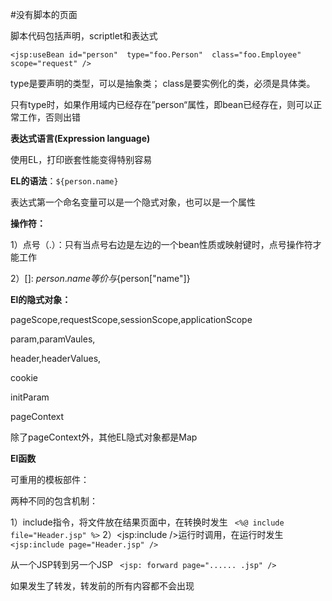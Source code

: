 #没有脚本的页面

脚本代码包括声明，scriptlet和表达式

`<jsp:useBean id="person"  type="foo.Person"  class="foo.Employee" scope="request" />`

type是要声明的类型，可以是抽象类；
class是要实例化的类，必须是具体类。

只有type时，如果作用域内已经存在”person“属性，即bean已经存在，则可以正常工作，否则出错

**表达式语言(Expression language)**

使用EL，打印嵌套性能变得特别容易

**EL的语法**：`${person.name}`

表达式第一个命名变量可以是一个隐式对象，也可以是一个属性

**操作符：**

1）点号（.）：只有当点号右边是左边的一个bean性质或映射键时，点号操作符才能工作

2）[]:
${person.name}等价与${person["name"]}

**El的隐式对象：**

pageScope,requestScope,sessionScope,applicationScope

param,paramVaules,

header,headerValues,

cookie

initParam

pageContext

除了pageContext外，其他EL隐式对象都是Map

**El函数**

可重用的模板部件：

两种不同的包含机制：

1）include指令，将文件放在结果页面中，在转换时发生
`
<%@ include file="Header.jsp" %>`
2）<jsp:include />运行时调用，在运行时发生
`
<jsp:include page="Header.jsp" />`

从一个JSP转到另一个JSP
`
<jsp: forward page="...... .jsp" />`

如果发生了转发，转发前的所有内容都不会出现
